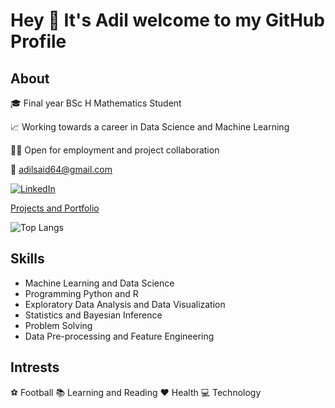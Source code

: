 # Hey 👋 It's Adil welcome to my GitHub Profile

## About

🎓 Final year BSc H Mathematics Student

📈 Working towards a career in Data Science and Machine Learning

🙋🏽 Open for employment and project collaboration

📧 adilsaid64@gmail.com

<a href="https://www.linkedin.com/in/adil-s64/" target="_blank"><img src="https://img.shields.io/badge/LinkedIn-%230077B5.svg?&style=flat-square&logo=linkedin&logoColor=white" alt="LinkedIn"></a>

[Projects and Portfolio](https://github.com/adilsaid64/Data-Science-and-Machine-Learning-Portfolio)

 ![Top Langs](https://github-readme-stats.vercel.app/api/top-langs/?username=adilsaid64-pattalam&layout=compact)


## Skills

- Machine Learning and Data Science
- Programming Python and R
- Exploratory Data Analysis and Data Visualization
- Statistics and Bayesian Inference
- Problem Solving
- Data Pre-processing and Feature Engineering

## Intrests
⚽ Football
📚 Learning and Reading
❤️ Health
💻 Technology
